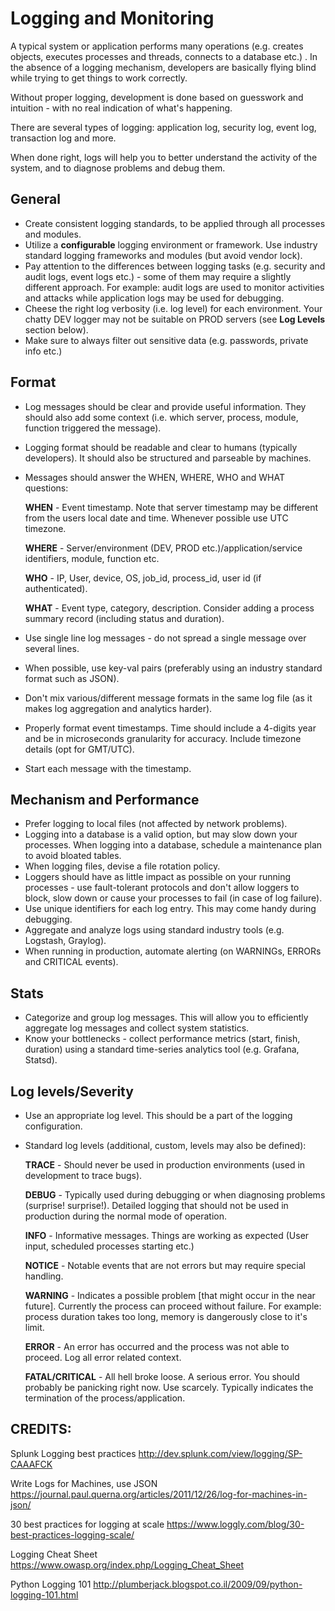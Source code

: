 Logging and Monitoring
======================

A typical system or application performs many operations (e.g. creates objects,
executes processes and threads, connects to a database etc.) . In the absence
of a logging mechanism, developers are basically flying blind while trying to
get things to work correctly.

Without proper logging, development is done based on guesswork and intuition -
with no real indication of what's happening.

There are several types of logging: application log, security log, event log,
transaction log and more.

When done right, logs will help you to better understand the activity of the
system, and to diagnose problems and debug them.


General
-------
* Create consistent logging standards, to be applied through all processes and
  modules.
* Utilize a **configurable** logging environment or framework.
  Use industry standard logging frameworks and modules (but avoid vendor lock).
* Pay attention to the differences between logging tasks (e.g. security and
  audit logs, event logs etc.) - some of them may require a slightly different
  approach. For example: audit logs are used to monitor activities and attacks
  while application logs may be used for debugging.
* Cheese the right log verbosity (i.e. log level) for each environment.
  Your chatty DEV logger may not be suitable on PROD servers (see **Log Levels**
  section below).
* Make sure to always filter out sensitive data (e.g. passwords, private info etc.)


Format
------
* Log messages should be clear and provide useful information. They should also
  add some context (i.e. which server, process, module, function triggered
  the message).
* Logging format should be readable and clear to humans (typically developers).
  It should also be structured and parseable by machines.
* Messages should answer the WHEN, WHERE, WHO and WHAT questions:

  **WHEN** - Event timestamp. Note that server timestamp may be different from
  the users local date and time. Whenever possible use UTC timezone.

  **WHERE** - Server/environment (DEV, PROD etc.)/application/service identifiers, module, function etc.

  **WHO** - IP, User, device, OS, job_id, process_id, user id (if authenticated).

  **WHAT** - Event type, category, description. Consider adding a process summary record (including status and duration).

* Use single line log messages - do not spread a single message over several lines.
* When possible, use key-val pairs (preferably using an industry standard format
  such as JSON).
* Don't mix various/different message formats in the same log file (as it
  makes log aggregation and analytics harder).
* Properly format event timestamps. Time should include a 4-digits year and be
  in microseconds granularity for accuracy. Include timezone details (opt for
  GMT/UTC).
* Start each message with the timestamp.


Mechanism and Performance
-------------------------
* Prefer logging to local files (not affected by network problems).
* Logging into a database is a valid option, but may slow down your processes.
  When logging into a database, schedule a maintenance plan to avoid bloated tables.
* When logging files, devise a file rotation policy.
* Loggers should have as little impact as possible on your running processes -
  use fault-tolerant protocols and don't allow loggers to block, slow down or cause your processes to fail (in case of log failure).
* Use unique identifiers for each log entry. This may come handy during debugging.
* Aggregate and analyze logs using standard industry tools (e.g. Logstash, Graylog).
* When running in production, automate alerting (on WARNINGs, ERRORs and
  CRITICAL events).


Stats
-----
* Categorize and group log messages. This will allow you to efficiently
  aggregate log messages and collect system statistics.
* Know your bottlenecks - collect performance metrics (start, finish, duration)
  using a standard time-series analytics tool (e.g. Grafana, Statsd).


Log levels/Severity
-------------------
* Use an appropriate log level. This should be a part of the logging configuration.
* Standard log levels (additional, custom, levels may also be defined):

  **TRACE** - Should never be used in production environments (used in
  development to trace bugs).

  **DEBUG** - Typically used during debugging or when diagnosing problems
  (surprise! surprise!). Detailed logging that should not be used in production
  during the normal mode of operation.

  **INFO** - Informative messages. Things are working as expected (User input,
  scheduled processes starting etc.)

  **NOTICE** - Notable events that are not errors but may require special handling.

  **WARNING** - Indicates a possible problem [that might occur in the near future].
  Currently the process can proceed without failure.
  For example: process duration takes too long, memory is dangerously close to
  it's limit.

  **ERROR** - An error has occurred and the process was not able to proceed.
  Log all error related context.

  **FATAL/CRITICAL** - All hell broke loose. A serious error. You should probably
  be panicking right now. Use scarcely. Typically indicates the termination of
  the process/application.


CREDITS:
-------

Splunk Logging best practices
http://dev.splunk.com/view/logging/SP-CAAAFCK

Write Logs for Machines, use JSON
https://journal.paul.querna.org/articles/2011/12/26/log-for-machines-in-json/

30 best practices for logging at scale
https://www.loggly.com/blog/30-best-practices-logging-scale/

Logging Cheat Sheet
https://www.owasp.org/index.php/Logging_Cheat_Sheet

Python Logging 101
http://plumberjack.blogspot.co.il/2009/09/python-logging-101.html

